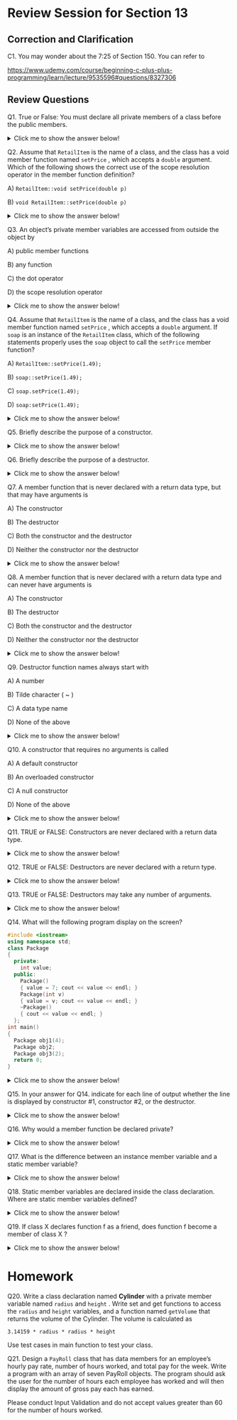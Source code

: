 
# Review Session for Section 13

## Correction and Clarification
C1. You may wonder about the 7:25 of Section 150. You can refer to

https://www.udemy.com/course/beginning-c-plus-plus-programming/learn/lecture/9535596#questions/8327306

## Review Questions

Q1. True or False: You must declare all private members of a class before the public members.

<details>

<summary> Click me to show the answer below!</summary>

False. There is no rule requiring you to declare private members before public members. For example, the `Rectangle` class could be declared as follows:
``` cpp
class Rectangle
{
public:
  void setWidth(double);
  void setLength(double);
  double getWidth() const;
  double getLength() const;
  double getArea() const;
private:
  double width;
  double length;
};
```
In addition, it is not required that all members of the same access specification be declared in the same place. Here is yet another declaration of the `Rectangle` class.
``` cpp
class Rectangle
{
private:
  double width;
public:
  void setWidth(double);
  void setLength(double);
  double getWidth() const;
  double getLength() const;
  double getArea() const;
private:
  double length;
};
```
</details>

Q2. Assume that `RetailItem` is the name of a class, and the class has a void member function named `setPrice` , which accepts a `double` argument. Which of the following
shows the correct use of the scope resolution operator in the member function definition?

A) `RetailItem::void setPrice(double p)`

B) `void RetailItem::setPrice(double p)`

<details>

<summary> Click me to show the answer below!</summary>

B)

</details>


Q3. An object’s private member variables are accessed from outside the object by

A) public member functions

B) any function

C) the dot operator

D) the scope resolution operator

<details>

<summary> Click me to show the answer below!</summary>

A) public member functions

</details>


Q4.  Assume that `RetailItem` is the name of a class, and the class has a void member function named `setPrice` , which accepts a `double` argument. If `soap` is an
instance of the `RetailItem` class, which of the following statements properly uses the `soap` object to call the `setPrice` member function?

A) `RetailItem::setPrice(1.49);`

B) `soap::setPrice(1.49);`

C) `soap.setPrice(1.49);`

D) `soap:setPrice(1.49);`

<details>

<summary> Click me to show the answer below!</summary>

C) `soap.setPrice(1.49);`

</details>


Q5. Briefly describe the purpose of a constructor.

<details>

<summary> Click me to show the answer below!</summary>


A constructor is a member function that has the same name as the class. It is automatically called when the object is created in memory, or instantiated. It is helpful to think of constructors as initialization routines. They

</details>


Q6. Briefly describe the purpose of a destructor.

<details>

<summary> Click me to show the answer below!</summary>

Destructors are member functions with the same name as the class, preceded by a tilde character (~). For example, the destructor for the `Rectangle` class would be named `~Rectangle`. Destructors are automatically called when an object is destroyed. In the same way that constructors set things up when an object is created, destructors perform shutdown procedures when the object goes out of existence. For example, a common use of destructors is to free memory that was dynamically allocated by the class object.

In addition to the fact that destructors are automatically called when an object is destroyed, the following points should be mentioned:
- Like constructors, destructors have no return type.
- Destructors cannot accept arguments, so they never have a parameter list.

</details>


Q7. A member function that is never declared with a return data type, but that may have arguments is

A) The constructor

B) The destructor

C) Both the constructor and the destructor

D) Neither the constructor nor the destructor

<details>

<summary> Click me to show the answer below!</summary>

A)

</details>

Q8. A member function that is never declared with a return data type and can never have arguments is

A) The constructor

B) The destructor

C) Both the constructor and the destructor

D) Neither the constructor nor the destructor

<details>

<summary> Click me to show the answer below!</summary>

B)

</details>


Q9. Destructor function names always start with

A) A number

B) Tilde character ( ~ )

C) A data type name

D) None of the above

<details>

<summary> Click me to show the answer below!</summary>

B)

</details>


Q10. A constructor that requires no arguments is called

A) A default constructor

B) An overloaded constructor

C) A null constructor

D) None of the above


<details>

<summary> Click me to show the answer below!</summary>

A)

When a constructor doesn’t accept arguments, it is known as the `default constructor`. If a constructor has default arguments for all its parameters, it can
be called with no explicit arguments. It then becomes the default constructor. For example, suppose the constructor for the Sale class had been written as the following:
``` cpp
Sale(double cost = 0.0, double rate = 0.05)
{ itemCost = cost;
  taxRate = rate; }
```
This constructor has default arguments for each of its parameters. As a result, the constructor can be called with no arguments, as shown here:
```Sale itemSale;```
This statement defines a `Sale` object. No arguments were passed to the constructor, so the default arguments for both parameters are used. Because this constructor can be called with no arguments, it is the default constructor.

**When all of a class’s constructors require arguments, then the class does not have a default constructor. In such a case you must pass the required arguments to the constructor when creating an object. Otherwise, a compiler error will result.**


</details>



Q11. TRUE or FALSE: Constructors are never declared with a return data type.

<details>

<summary> Click me to show the answer below!</summary>

True

</details>

Q12. TRUE or FALSE: Destructors are never declared with a return type.

<details>

<summary> Click me to show the answer below!</summary>

True

</details>


Q13. TRUE or FALSE: Destructors may take any number of arguments.

<details>

<summary> Click me to show the answer below!</summary>

False

</details>


Q14. What will the following program display on the screen?
``` cpp
#include <iostream>
using namespace std;
class Package
{
  private:
    int value;
  public:
    Package()
    { value = 7; cout << value << endl; }
    Package(int v)
    { value = v; cout << value << endl; }
    ~Package()
    { cout << value << endl; }
  };
int main()
{
  Package obj1(4);
  Package obj2;
  Package obj3(2);
  return 0;
}
```

<details>

<summary> Click me to show the answer below!</summary>


4

7

2

2

7

4

</details>


Q15. In your answer for Q14. indicate for each line of output whether the line is displayed by constructor #1, constructor #2, or the destructor.

<details>

<summary> Click me to show the answer below!</summary>
4   Constructor #2

7   Constructor #1

2   Constructor #2

2   Destructor

7   Destructor

4   Destructor


</details>

Q16. Why would a member function be declared private?

<details>

<summary> Click me to show the answer below!</summary>

Private member function may only be called from a function that is a member of the same class. Sometimes a class will contain one or more member functions that are necessary for internal processing, but should not be called by code outside the class. For example, a class might have a member function that performs a calculation only when a value is stored in a particular member variable and should not be performed at any other time. That function should not be directly accessible by code outside the class because it might get called at the wrong time. In this case, the member function should be declared private . When a member function is declared private , it may only be called internally.

</details>


Q17. What is the difference between an instance member variable and a static member variable?

<details>

<summary> Click me to show the answer below!</summary>
When a member variable is declared with the key word static , there will be only one copy of the member variable in memory, regardless of the number of instances of the class that might exist. A single copy of a class’s static member variable is shared by all instances of the class.
</details>

Q18. Static member variables are declared inside the class declaration. Where are static member variables defined?

<details>

<summary> Click me to show the answer below!</summary>

Outside of the class definition. For example,

``` cpp
 // Tree class
class Tree
 {
 private:
  static int objectCount; // Static member variable.
 public:
  // Constructor
  Tree()
  { objectCount++; }
  // Accessor function for objectCount
   int getObjectCount() const
   { return objectCount; }
 };

  // Definition of the static member variable, written
   // outside the class.
   int Tree::objectCount = 0;
```
</details>


Q19. If class X declares function f as a friend, does function f become a member of class X ?

<details>

<summary> Click me to show the answer below!</summary>

No.
</details>

# Homework

Q20. Write a class declaration named **Cylinder**  with a private member variable named `radius` and `height` . Write set and get functions to access the `radius` and `height` variables, and a function named `getVolume` that returns the volume of the Cylinder. The volume is calculated as
```
3.14159 * radius * radius * height
```
Use test cases in main function to test your class. 


Q21. Design a `PayRoll` class that has data members for an employee’s hourly pay rate, number of hours worked, and total pay for the week. Write a program with an array of
seven PayRoll objects. The program should ask the user for the number of hours each employee has worked and will then display the amount of gross pay each has earned.

Please conduct Input Validation and do not accept values greater than 60 for the number of hours worked.

  
  
